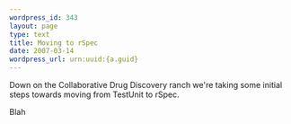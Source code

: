 ```yaml
--- 
wordpress_id: 343
layout: page
type: text
title: Moving to rSpec
date: 2007-03-14  
wordpress_url: urn:uuid:{a.guid}
---
```

<p>Down on the Collaborative Drug Discovery ranch we're taking some initial steps towards moving from TestUnit to rSpec.</p>

<p>Blah</p>
